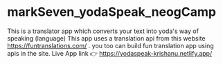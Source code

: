 # markSeven_yodaSpeak_neogCamp
This is a translator app which converts your text into yoda's way of speaking (language)
This app uses a translation api from this website https://funtranslations.com/ .
you too can build fun translation app using apis in the site.
Live App link 👉 https://yodaspeak-krishanu.netlify.app/

